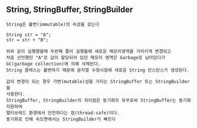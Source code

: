 
String, StringBuffer, StringBuilder
------------
<!--+ String, StringBuffer, StringBuilder-->
```
String은 불변(immutable)의 속성을 갖는다

String str = "A";
str = str + "B";

위와 같이 실행했을때 두번째 줄이 실행될때 새로운 메모리영역을 가리키게 변경되고 
처음 선언했던 "A"로 값이 할당되어 있던 메모리 영역은 Garbage로 남아있다가 
GC(garbage collection)에 의해 삭제된다. 
String 클래스는 불변하기 때문에 문자열 수정시점에 새로운 String 인스턴스가 생성된다.

값이 변경이 되는 경우 가변(mutable)성을 가지는 StringBuffer 또는 StringBuilder을
사용한다.
StringBuffer, StringBuilder의 차이점은 동기화의 유무로써 StringBuffer는 동기화 지원하여 
멀티쓰레드 환경에서 안전하다는 점(thread-safe)이다. 
동기화로 인해 속도면에서는 StringBuilder가 빠르다
```
